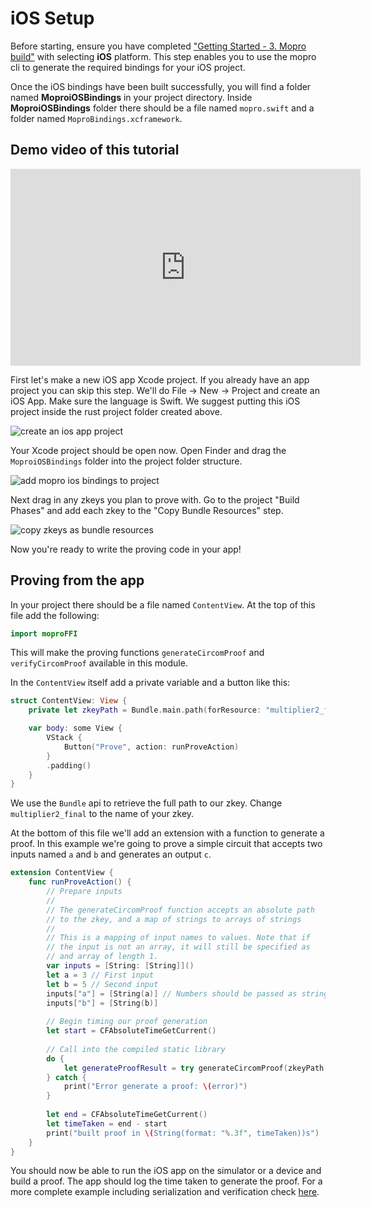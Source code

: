 
# iOS Setup

Before starting, ensure you have completed ["Getting Started - 3. Mopro build"](/docs/getting-started.md#3-build-bindings) with selecting **iOS** platform. This step enables you to use the mopro cli to generate the required bindings for your iOS project.

Once the iOS bindings have been built successfully, you will find a folder named **MoproiOSBindings** in your project directory. Inside **MoproiOSBindings** folder there should be a file named `mopro.swift` and a folder named `MoproBindings.xcframework`.

## Demo video of this tutorial

<p align="center">
<iframe width="560" height="315" src="https://www.youtube.com/embed/6TydXwYMQCU?si=TDw5qkbWSs-Uhw5E" title="YouTube video player" frameborder="0" allow="accelerometer; autoplay; clipboard-write; encrypted-media; gyroscope; picture-in-picture; web-share" referrerpolicy="strict-origin-when-cross-origin" allowfullscreen></iframe>
</p>

First let's make a new iOS app Xcode project. If you already have an app project you can skip this step. We'll do File -> New -> Project and create an iOS App. Make sure the language is Swift. We suggest putting this iOS project inside the rust project folder created above.

![create an ios app project](/img/ios-example-1.png)

Your Xcode project should be open now. Open Finder and drag the `MoproiOSBindings` folder into the project folder structure.

![add mopro ios bindings to project](/img/ios-example-2.png)

Next drag in any zkeys you plan to prove with. Go to the project "Build Phases" and add each zkey to the "Copy Bundle Resources" step.

![copy zkeys as bundle resources](/img/ios-example-3.png)

Now you're ready to write the proving code in your app!

## Proving from the app

In your project there should be a file named `ContentView`. At the top of this file add the following:

```swift
import moproFFI
```

This will make the proving functions `generateCircomProof` and `verifyCircomProof` available in this module.

In the `ContentView` itself add a private variable and a button like this:
```swift
struct ContentView: View {
    private let zkeyPath = Bundle.main.path(forResource: "multiplier2_final", ofType: "zkey")!

    var body: some View {
        VStack {
            Button("Prove", action: runProveAction)
        }
        .padding()
    }
}
```

We use the `Bundle` api to retrieve the full path to our zkey. Change `multiplier2_final` to the name of your zkey.

At the bottom of this file we'll add an extension with a function to generate a proof. In this example we're going to prove a simple circuit that accepts two inputs named `a` and `b` and generates an output `c`.

```swift
extension ContentView {
    func runProveAction() {
        // Prepare inputs
        //
        // The generateCircomProof function accepts an absolute path
        // to the zkey, and a map of strings to arrays of strings
        //
        // This is a mapping of input names to values. Note that if
        // the input is not an array, it will still be specified as
        // and array of length 1.
        var inputs = [String: [String]]()
        let a = 3 // First input
        let b = 5 // Second input
        inputs["a"] = [String(a)] // Numbers should be passed as strings
        inputs["b"] = [String(b)]
        
        // Begin timing our proof generation
        let start = CFAbsoluteTimeGetCurrent()
        
        // Call into the compiled static library
        do {
            let generateProofResult = try generateCircomProof(zkeyPath: zkeyPath, circuitInputs: inputs)
        } catch {
            print("Error generate a proof: \(error)")
        }
        
        let end = CFAbsoluteTimeGetCurrent()
        let timeTaken = end - start
        print("built proof in \(String(format: "%.3f", timeTaken))s")
    }
}
```

You should now be able to run the iOS app on the simulator or a device and build a proof. The app should log the time taken to generate the proof. For a more complete example including serialization and verification check [here](https://github.com/vimwitch/mopro-app/blob/main/ios/mopro-test/ContentView.swift).
